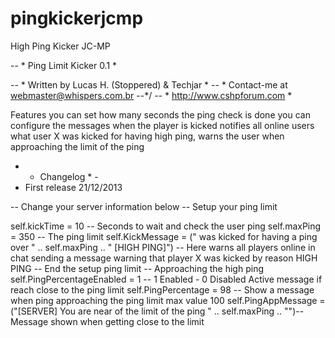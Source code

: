 pingkickerjcmp
==============

High Ping Kicker JC-MP

-- * Ping Limit Kicker 0.1 *

-- * Written by Lucas H. (Stoppered) & Techjar *
-- * Contact-me at webmaster@whispers.com.br --*/
-- * http://www.cshpforum.com *


Features you can set how many seconds the ping check is done you can configure the messages when the player is kicked notifies all online users what user X was kicked for having high ping, warns the user when approaching the limit of the ping


- * Changelog * -
- First release 21/12/2013


  
  
-- Change your server information below
-- Setup your ping limit
		
self.kickTime = 10 -- Seconds to wait and check the user ping
self.maxPing = 350 -- The ping limit
self.KickMessage = (" was kicked for having a ping over " .. self.maxPing .. " [HIGH PING]") -- Here warns all players online in chat sending a message warning that player X was kicked by reason HIGH PING
-- End the setup ping limit
-- Approaching the high ping
self.PingPercentageEnabled = 1 -- 1 Enabled - 0 Disabled Active message if reach close to the ping limit
self.PingPercentage = 98 -- Show a message when ping approaching the ping limit max value 100
self.PingAppMessage = ("[SERVER] You are near of the limit of the ping " .. self.maxPing .. "")-- Message shown when getting close to the limit
